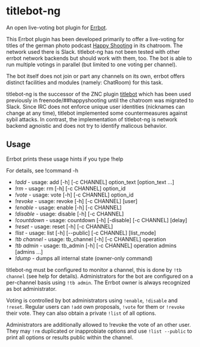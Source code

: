 # titlebot-ng

An open live-voting bot plugin for [Errbot](http://errbot.io/).

This Errbot plugin has been developed primarily to offer a live-voting for titles of the german photo podcast [Happy Shooting](http://www.happyshooting.de/podcast/) in its chatroom. 
The network used there is Slack.
titlebot-ng has not been tested with other errbot network backends but should work with them, too.
The bot is able to run multiple votings in parallel (but limited to one voting per channel).

The bot itself does not join or part any channels on its own, errbot offers distinct facilities and modules (namely: ChatRoom) for this task.

titlebot-ng is the successor of the ZNC plugin [titlebot](https://github.com/markusj/znc-modules) which has been used previously in freenode/##happyshooting until the chatroom was migrated to Slack.
Since IRC does not enforce unique user identities (nicknames can change at any time), titlebot implemented some countermeasures against sybil attacks.
In contrast, the implementation of titlebot-ng is network backend agnoistic and does not try to identify malicous behavior.

## Usage ##

Errbot prints these usage hints if you type !help

For details, see !command -h

 * *!add* - usage: add [-h] [-c CHANNEL] option_text [option_text ...]
 * *!rm* - usage: rm [-h] [-c CHANNEL] option_id
 * *!vote* - usage: vote [-h] [-c CHANNEL] option_id
 * *!revoke* - usage: revoke [-h] [-c CHANNEL] [user]
 * *!enable* - usage: enable [-h] [-c CHANNEL]
 * *!disable* - usage: disable [-h] [-c CHANNEL]
 * *!countdown* - usage: countdown [-h] [-disable] [-c CHANNEL] [delay]
 * *!reset* - usage: reset [-h] [-c CHANNEL]
 * *!list* - usage: list [-h] [--public] [-c CHANNEL] [list_mode]
 * *!tb channel* - usage: tb_channel [-h] [-c CHANNEL] operation
 * *!tb admin* - usage: tb_admin [-h] [-c CHANNEL] operation admins [admins ...]
 * *!dump* - dumps all internal state (owner-only command)

titlebot-ng must be configured to monitor a channel, this is done by `!tb channel` (see help for details).
Administrators for the bot are configured on a per-channel basis using `!tb admin`.
The Errbot owner is always recognized as bot administrator.

Voting is controlled by bot administrators using `!enable`, `!disable` and `!reset`.
Regular users can `!add` own proposals, `!vote` for them or `!revoke` their vote.
They can also obtain a private `!list` of all options.

Administrators are additionally allowed to !revoke the vote of an other user.
They may `!rm` duplicated or inapprobiate options and use `!list --public` to print all options or results public within the channel.
